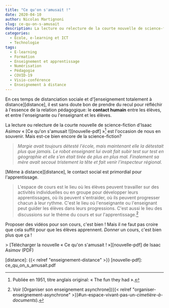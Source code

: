 ```yaml
---
title: "Ce qu'on s'amusait !"
date: 2020-04-10
author: Nicolas Martignoni
slug: ce-qu-on-s-amusait
description: La lecture ou relecture de la courte nouvelle de science-fiction d'Isaac Asimov « Ce qu'on s'amusait !» est l'occasion de nous rappeler l'importance de la relation sociale dans l'apprentissage.
categories:
  - École, e-learning et ICT
  - Technologie
tags:
  - E-learning
  - Formation
  - Enseignement et apprentissage
  - Numérisation
  - Pédagogie
  - COVID-19
  - Visio-conférence
  - Enseignement à distance
---
```

En ces temps de distanciation sociale et d'[enseignement totalement à distance][distance], il est sans doute bon de prendre du recul pour réfléchir à l'essence de la relation pédagogique: le __contact humain__ entre les élèves, et entre l'enseignante ou l'enseignant et les élèves.

La lecture ou relecture de la courte nouvelle de science-fiction d'Isaac Asimov « [Ce qu'on s'amusait !][nouvelle-pdf] »[^1] est l'occasion de nous en souvenir. Mais est-ce bien encore de la science-fiction?

> _Margie avait toujours détesté l'école, mais maintenant elle la détestait plus que jamais. Le robot enseignant lui avait fait subir test sur test en géographie et elle s’en était tirée de plus en plus mal. Finalement sa mère avait secoué tristement la tête et fait venir l’inspecteur régional._

[Même à distance][distance], le contact social est primordial pour l'apprentissage.

<!--more-->

> L'espace de cours est le lieu où les élèves peuvent travailler sur des activités individuelles ou en groupe pour développer leurs apprentissages, où ils peuvent s'entraider, où ils peuvent progresser chacun à leur rythme. C'est le lieu où l'enseignante ou l'enseignant peut guider les élèves dans leurs progressions. C'est aussi le lieu des discussions sur le thème du cours et sur l'apprentissage.[^2]

Proposer des vidéos pour son cours, c'est bien ! Mais il ne faut pas croire que cela suffit pour que les élèves apprennent. _Donner_ un cours, c'est bien plus que ça !

&gt; [Télécharger la nouvelle « Ce qu'on s'amusait ! »][nouvelle-pdf] de Isaac Asimov (PDF)

  [^1]: Publiée en 1951, titre anglais original: « The fun they had ».
  [^2]: Voir [Organiser son enseignement asynchrone]({{< relref "organiser-enseignement-asynchrone" >}}#un-espace-vivant-pas-un-_cimetière-à-documents_).

  [distance]: {{< relref "enseignement-distance" >}}
  [nouvelle-pdf]: ce_qu_on_s_amusait.pdf
